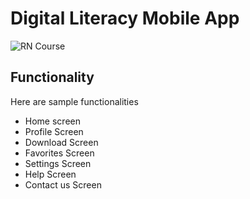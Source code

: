 # Digital Literacy Mobile App
![RN Course]([https://i.ibb.co/VWMxgZz/File-cover-8.png](https://www.emergingedtech.com/wp/wp-content/uploads/2017/09/NMC-DigitalLiteracy-Pt2-1024x5761-1280x720.jpg))

## Functionality
Here are sample functionalities
- Home screen
- Profile Screen
- Download Screen
- Favorites Screen
- Settings Screen
- Help Screen
- Contact us Screen
